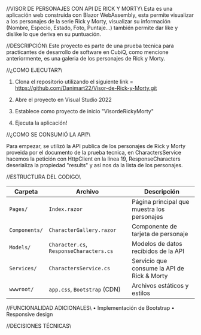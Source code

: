﻿//VISOR DE PERSONAJES CON API DE RICK Y MORTY\\
Esta es una aplicación web construida con Blazor WebAssembly, esta permite visualizar a los personajes de la serie Rick y Morty, visualizar su información (Nombre, Especio, Estado, Foto, Puntaje...) también permite dar like
y dislike lo que deriva en su puntuación.

//DESCRIPCIÓN\\
Este proyecto es parte de una prueba tecnica para practicantes de desarrollo de software en CubiQ, como mencione anteriormente, es una galeria de los personajes de Rick y Morty.

//¿COMO EJECUTAR?\\

1. Clona el repositorio utilizando el siguiente link = https://github.com/Danimart22/Visor-de-Rick-y-Morty.git

2. Abre el proyecto en Visual Studio 2022

3. Establece como proyecto de inicio "VisordeRickyMorty"

4. Ejecuta la aplicación!

//¿COMO SE CONSUMIÓ LA API?\\

Para empezar, se utilizó la API publica de los personajes de Rick y Morty proveida por el documento de la prueba tecnica, en CharactersService hacemos la petición con HttpClient en la línea 19, ResponseCharacters
deserializa la propiedad "results" y así nos da la lista de los personajes.

//ESTRUCTURA DEL CODIGO\\

| Carpeta       | Archivo                          | Descripción                                  |
|---------------|----------------------------------|----------------------------------------------|
| `Pages/`      | `Index.razor`                    | Página principal que muestra los personajes  |
| `Components/` | `CharacterGallery.razor`         | Componente de tarjeta de personaje           |
| `Models/`     | `Character.cs`, `ResponseCharacters.cs` | Modelos de datos recibidos de la API  |
| `Services/`   | `CharactersService.cs`           | Servicio que consume la API de Rick & Morty  |
| `wwwroot/`    | `app.css`, `Bootstrap` (CDN)     | Archivos estáticos y estilos                 |

//FUNCIONALIDAD ADICIONALES\\
• Implementación de Bootstrap
• Responsive design

//DECISIONES TÉCNICAS\\

